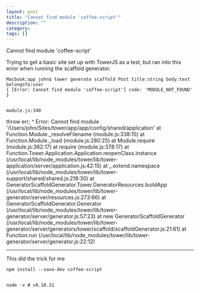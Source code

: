 ```yaml
---
layout: post
title: "Cannot find module 'coffee-script'"
description: ""
category:
tags: []
---
```


Cannot find module 'coffee-script'


Trying to get a basic site set up with TowerJS as a test, but ran into this error when running the scaffold generator.

    Macbook:app john$ tower generate scaffold Post title:string body:text belongsTo:user
    { [Error: Cannot find module 'coffee-script'] code: 'MODULE_NOT_FOUND' }
    
    
    module.js:340
  throw err;
        ^
    Error: Cannot find module '/Users/john/Sites/tower/app/app/config/shared/application'
  at Function.Module._resolveFilename (module.js:338:15)
  at Function.Module._load (module.js:280:25)
  at Module.require (module.js:362:17)
  at require (module.js:378:17)
  at Function.Tower.Application.Application.reopenClass.instance (/usr/local/lib/node_modules/tower/lib/tower-application/server/application.js:42:15)
  at _.extend.namespace (/usr/local/lib/node_modules/tower/lib/tower-support/shared/shared.js:218:30)
  at GeneratorScaffoldGenerator.Tower.GeneratorResources.buildApp (/usr/local/lib/node_modules/tower/lib/tower-generator/server/resources.js:273:66)
  at GeneratorScaffoldGenerator.Generator (/usr/local/lib/node_modules/tower/lib/tower-generator/server/generator.js:57:23)
  at new GeneratorScaffoldGenerator (/usr/local/lib/node_modules/tower/lib/tower-generator/server/generators/tower/scaffold/scaffoldGenerator.js:21:61)
  at Function.run (/usr/local/lib/node_modules/tower/lib/tower-generator/server/generator.js:22:12)


--------------------------------------- 
This did the trick for me

    npm install --save-dev coffee-script
    
    
    node -v # v0.10.31


